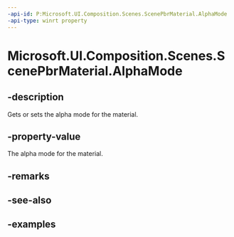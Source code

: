 ```yaml
---
-api-id: P:Microsoft.UI.Composition.Scenes.ScenePbrMaterial.AlphaMode
-api-type: winrt property
---
```


<!-- Property syntax.
public SceneAlphaMode AlphaMode { get;  set; }
-->

# Microsoft.UI.Composition.Scenes.ScenePbrMaterial.AlphaMode

## -description

Gets or sets the alpha mode for the material.

## -property-value

The alpha mode for the material.

## -remarks

## -see-also

## -examples


